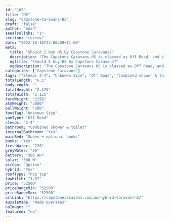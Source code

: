 ```yaml
---
id: "105"
title: "H5"
slug: "Capstone-Caravans-H5"
draft: "false"
author: "Sean"
seealsolinks: "1"
section: "review"
date: "2022-10-10T22:00:09+11:00"
meta:
  title: "Should I buy H5 by Capstone Caravans?"
  description: "The Capstone Caravans H5 is classed as Off Road, and sleeps 2-4 people. It is Made Overseas and comes in at Unknown Size. It generally has Combined shower & toilet."
  ogtitle: "Should I buy H5 by Capstone Caravans?"
  ogdescription: "The Capstone Caravans H5 is classed as Off Road, and sleeps 2-4 people. It is Made Overseas and comes in at Unknown Size. It generally has Combined shower & toilet."
categories: ["Capstone Caravans"]
tags: ["Sleeps 2-4", "Unknown Size", "Off Road", "Combined shower & toilet", "Pop top", "50 - 60k"]
totalLength: "6.5"
bodyLength: ""
totalHeight: "2.375"
totalWidth: "2.125"
tareWeight: "2250"
atmWeight: "3000"
ballWeight: "200"
footTag: "Unknown Size"
vanType: "Off Road"
sleeps: "2-4"
bathroom: "Combined shower & toilet"
internalBathroom: "Yes"
mainBed: "Queen + optional bunks"
bunks: "Yes"
freshWater: "220"
greyWater: "80"
battery: "300 AH"
solar: "300 W"
airCon: "Option"
hybrid: "Yes"
roofType: "Pop top"
towHitch: "3.5T"
price: "52500"
priceRangeMin: "52500"
priceRangeMax: "52500"
urlLink: "https://capstonecaravans.com.au/hybrid-caravan-h5/"
aussieMade: "Made Overseas"
noImage: ""
featured: "no"
---
```

